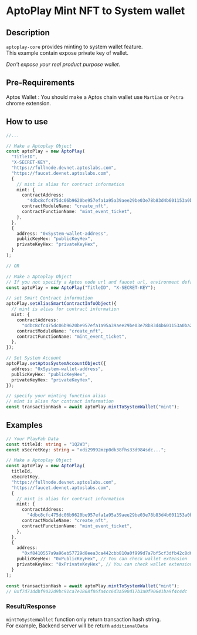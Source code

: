 # AptoPlay Mint NFT to System wallet

## Description

`aptoplay-core` provides minting to system wallet feature.  
This example contain expose private key of wallet.

_Don't expose your real product purpose wallet._

## Pre-Requirements

Aptos Wallet : You should make a Aptos chain wallet use `Martian` or `Petra` chrome extension.

## How to use

```typescript
//...

// Make a Aptoplay Object
const aptoPlay = new AptoPlay(
  "TitleID",
  "X-SECRET-KEY",
  "https://fullnode.devnet.aptoslabs.com",
  "https://faucet.devnet.aptoslabs.com",
  {
    // mint is alias for contract information
    mint: {
      contractAddress:
        "4dbc8cfc475dc06b9620be957efa1a95a39aee29be03e78b83d4b601153a0ba2",
      contractModuleName: "create_nft",
      contractFunctionName: "mint_event_ticket",
    },
  },
  {
    address: "0xSystem-wallet-address",
    publicKeyHex: "publicKeyHex",
    privateKeyHex: "privateKeyHex",
  }
);

// OR

// Make a Aptoplay Object
// If you not specify a Aptos node url and faucet url, environment default 'Devnet'
const aptoPlay = new AptoPlay("TitleID", "X-SECRET-KEY");

// set Smart Contract information
aptoPlay.setAliasSmartContractInfoObject({
  // mint is alias for contract information
  mint: {
    contractAddress:
      "4dbc8cfc475dc06b9620be957efa1a95a39aee29be03e78b83d4b601153a0ba2",
    contractModuleName: "create_nft",
    contractFunctionName: "mint_event_ticket",
  },
});

// Set System Account
aptoPlay.setAptosSystemAccountObject({
  address: "0xSystem-wallet-address",
  publicKeyHex: "publicKeyHex",
  privateKeyHex: "privateKeyHex",
});

// specify your minting function alias
// mint is alias for contract information
const transactionHash = await aptoPlay.mintToSystemWallet("mint");
```

## Examples

```typescript
// Your PlayFab Data
const titleId: string = "1Q2W3";
const xSecretKey: string = "xdi29992mzp0dk38fhs33d984sdc...";

// Make a Aptoplay Object
const aptoPlay = new AptoPlay(
  titleId,
  xSecretKey,
  "https://fullnode.devnet.aptoslabs.com",
  "https://faucet.devnet.aptoslabs.com",
  {
    // mint is alias for contract information
    mint: {
      contractAddress:
        "4dbc8cfc475dc06b9620be957efa1a95a39aee29be03e78b83d4b601153a0ba2",
      contractModuleName: "create_nft",
      contractFunctionName: "mint_event_ticket",
    },
  },
  {
    address:
      "0xf8410557a9a96eb57729d8eea3ca442cbb810a0f999d7a7bf5cf3dfb42c8d667",
    publicKeyHex: "0xPublicKeyHex", // You can check wallet extension
    privateKeyHex: "0xPrivateKeyHex", // You can check wallet extension
  }
);

const transactionHash = await aptoPlay.mintToSystemWallet("mint");
// 0xf7d71ddbf9032d9bc91ca7e1868f86fa4cc6d3a590d17b3a0f90641ba9f4c4dc
```

### Result/Response

`mintToSystemWallet` function only return transaction hash string.  
For example, Backend server will be return `additionalData`
